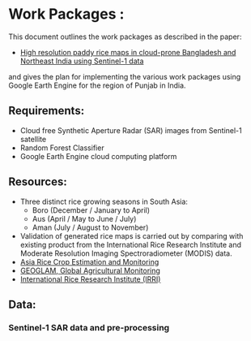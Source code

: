 # Work Packages : 

This document outlines the work packages as described in the paper:
- [High resolution paddy rice maps in cloud-prone Bangladesh and Northeast India using Sentinel-1 data](https://www.nature.com/articles/s41597-019-0036-3)

and gives the plan for implementing the various work packages using Google Earth Engine for the region of Punjab in India.

## Requirements: 

- Cloud free Synthetic Aperture Radar (SAR) images from Sentinel-1 satellite
- Random Forest Classifier
- Google Earth Engine cloud computing platform

## Resources:

- Three distinct rice growing seasons in South Asia:
  - Boro (December / January to April)
  - Aus (April / May to June / July)
  - Aman (July / August to November)
- Validation of generated rice maps is carried out by comparing with existing product from the International Rice Research Institute and Moderate Resolution Imaging Spectroradiometer (MODIS) data.
- [Asia Rice Crop Estimation and Monitoring](http://asia-rice.org/)
- [GEOGLAM, Global Agricultural Monitoring](https://www.earthobservations.org/geoglam.php)
- [International Rice Research Institute (IRRI)](https://www.irri.org/)

## Data:

### Sentinel-1 SAR data and pre-processing
